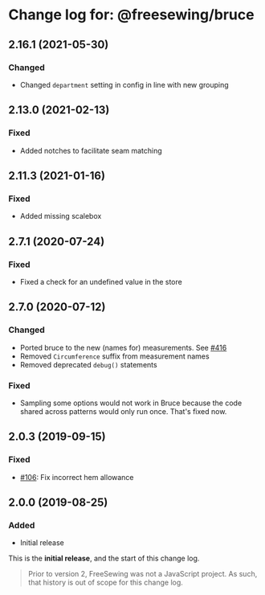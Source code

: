 # Change log for: @freesewing/bruce


## 2.16.1 (2021-05-30)

### Changed

 - Changed `department` setting in config in line with new grouping

## 2.13.0 (2021-02-13)

### Fixed

 - Added notches to facilitate seam matching

## 2.11.3 (2021-01-16)

### Fixed

 - Added missing scalebox

## 2.7.1 (2020-07-24)

### Fixed

 - Fixed a check for an undefined value in the store

## 2.7.0 (2020-07-12)

### Changed

 - Ported bruce to the new (names for) measurements. See [#416](https://github.com/freesewing/freesewing/issues/416)
 - Removed `Circumference` suffix from measurement names
 - Removed deprecated `debug()` statements

### Fixed

 - Sampling some options would not work in Bruce because the code shared across patterns would only run once. That's fixed now.

## 2.0.3 (2019-09-15)

### Fixed

 - [#106](https://github.com/freesewing/freesewing/issues/106): Fix incorrect hem allowance

## 2.0.0 (2019-08-25)

### Added

 - Initial release


This is the **initial release**, and the start of this change log.

> Prior to version 2, FreeSewing was not a JavaScript project.
> As such, that history is out of scope for this change log.

